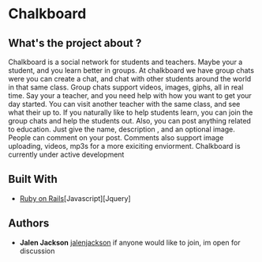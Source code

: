 # Chalkboard

## What's the project about ? 

Chalkboard is a social network for students and teachers. Maybe your a student, and you learn better in groups. At chalkboard we have group chats were you can create a chat, and chat with other students around the world in that same class. Group chats support videos, images, giphs, all in real time.  Say your a teacher, and you need help with how you want to get your day started. You can visit another teacher with the same class, and see what their up to. If you naturally like to help students learn, you can join the group chats and help the students out. Also, you can post anything related to education. Just give the name, description , and an optional image. People can comment on your post. Comments also support image uploading, videos, mp3s for a more exiciting enviorment. Chalkboard is currently under active development

## Built With

* [Ruby on Rails](http://api.rubyonrails.org/)[Javascript][Jquery]


## Authors

* **Jalen Jackson**  [jalenjackson](https://github.com/jalenjackson)
if anyone would like to join, im open for discussion
